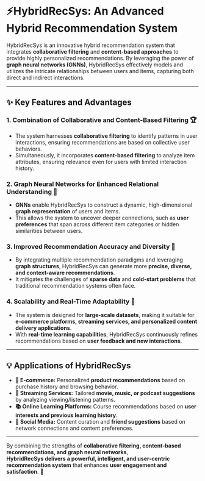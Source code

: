 # ⚡**HybridRecSys: An Advanced Hybrid Recommendation System** 

HybridRecSys is an innovative hybrid recommendation system that integrates **collaborative filtering** and **content-based approaches** to provide highly personalized recommendations. By leveraging the power of **graph neural networks (GNNs)**, HybridRecSys effectively models and utilizes the intricate relationships between users and items, capturing both direct and indirect interactions.

---

## ✨ **Key Features and Advantages** 

### **1. Combination of Collaborative and Content-Based Filtering 🏆**
- The system harnesses **collaborative filtering** to identify patterns in user interactions, ensuring recommendations are based on collective user behaviors.  
- Simultaneously, it incorporates **content-based filtering** to analyze item attributes, ensuring relevance even for users with limited interaction history.  

### **2. Graph Neural Networks for Enhanced Relational Understanding 🔗**
- **GNNs** enable HybridRecSys to construct a dynamic, high-dimensional **graph representation** of users and items.  
- This allows the system to uncover deeper connections, such as **user preferences** that span across different item categories or hidden similarities between users.  

### **3. Improved Recommendation Accuracy and Diversity 🎯**
- By integrating multiple recommendation paradigms and leveraging **graph structures**, HybridRecSys can generate more **precise, diverse, and context-aware recommendations**.  
- It mitigates the challenges of **sparse data** and **cold-start problems** that traditional recommendation systems often face.  

### **4. Scalability and Real-Time Adaptability 🚀**
- The system is designed for **large-scale datasets**, making it suitable for **e-commerce platforms, streaming services, and personalized content delivery applications**.  
- With **real-time learning capabilities**, HybridRecSys continuously refines recommendations based on **user feedback and new interactions**.  

---

## 💡 **Applications of HybridRecSys** 
- **🛒 E-commerce:** Personalized **product recommendations** based on purchase history and browsing behavior.  
- **🎥 Streaming Services:** Tailored **movie, music, or podcast suggestions** by analyzing viewing/listening patterns.  
- **📚 Online Learning Platforms:** Course recommendations based on **user interests and previous learning history**.  
- **📱 Social Media:** Content curation and **friend suggestions** based on network connections and content preferences.  

---

By combining the strengths of **collaborative filtering, content-based recommendations, and graph neural networks**,  
**HybridRecSys delivers a powerful, intelligent, and user-centric recommendation system** that enhances **user engagement and satisfaction**. 🚀
